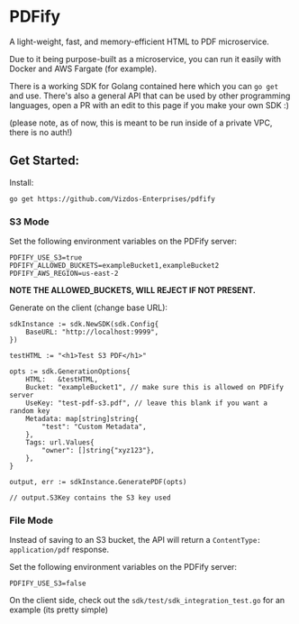 # PDFify

A light-weight, fast, and memory-efficient HTML to PDF microservice.

Due to it being purpose-built as a microservice, you can run it easily with Docker and AWS Fargate (for example).

There is a working SDK for Golang contained here which you can `go get` and use. There's also a general API that can be used by other programming languages, open a PR with an edit to this page if you make your own SDK :)

(please note, as of now, this is meant to be run inside of a private VPC, there is no auth!)

## Get Started:

Install:

```
go get https://github.com/Vizdos-Enterprises/pdfify
```

### S3 Mode

Set the following environment variables on the PDFify server:

```
PDFIFY_USE_S3=true
PDFIFY_ALLOWED_BUCKETS=exampleBucket1,exampleBucket2
PDFIFY_AWS_REGION=us-east-2
```

**NOTE THE ALLOWED_BUCKETS, WILL REJECT IF NOT PRESENT.**

Generate on the client (change base URL):

```
sdkInstance := sdk.NewSDK(sdk.Config{
	BaseURL: "http://localhost:9999",
})

testHTML := "<h1>Test S3 PDF</h1>"

opts := sdk.GenerationOptions{
	HTML:   &testHTML,
	Bucket: "exampleBucket1", // make sure this is allowed on PDFify server
	UseKey: "test-pdf-s3.pdf", // leave this blank if you want a random key
	Metadata: map[string]string{
		"test": "Custom Metadata",
	},
	Tags: url.Values{
		"owner": []string{"xyz123"},
	},
}

output, err := sdkInstance.GeneratePDF(opts)

// output.S3Key contains the S3 key used
```

### File Mode

Instead of saving to an S3 bucket, the API will return a `ContentType: application/pdf` response.

Set the following environment variables on the PDFify server:

```
PDFIFY_USE_S3=false
```

On the client side, check out the `sdk/test/sdk_integration_test.go` for an example (its pretty simple)
